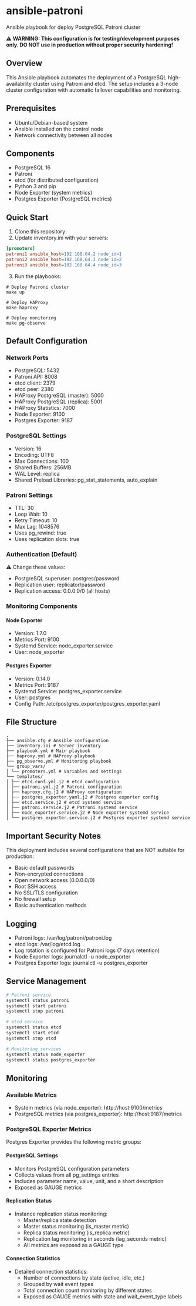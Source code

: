 # ansible-patroni
Ansible playbook for deploy PostgreSQL Patroni cluster

⚠️ **WARNING: This configuration is for testing/development purposes only. DO NOT use in production without proper security hardening!**

## Overview
This Ansible playbook automates the deployment of a PostgreSQL high-availability cluster using Patroni and etcd. The setup includes a 3-node cluster configuration with automatic failover capabilities and monitoring.

## Prerequisites
- Ubuntu/Debian-based system
- Ansible installed on the control node
- Network connectivity between all nodes

## Components
- PostgreSQL 16
- Patroni
- etcd (for distributed configuration)
- Python 3 and pip
- Node Exporter (system metrics)
- Postgres Exporter (PostgreSQL metrics)

## Quick Start
1. Clone this repository:
2. Update inventory.ini with your servers:
```ini
[promoters]
patroni1 ansible_host=192.168.64.2 node_id=1
patroni2 ansible_host=192.168.64.3 node_id=2
patroni3 ansible_host=192.168.64.4 node_id=3 
```
3. Run the playbooks:
```shell
# Deploy Patroni cluster
make up

# Deploy HAProxy
make haproxy

# Deploy monitoring
make pg-observe
```

## Default Configuration

### Network Ports
- PostgreSQL: 5432
- Patroni API: 8008
- etcd client: 2379
- etcd peer: 2380
- HAProxy PostgreSQL (master): 5000
- HAProxy PostgreSQL (replica): 5001
- HAProxy Statistics: 7000
- Node Exporter: 9100
- Postgres Exporter: 9187

### PostgreSQL Settings
- Version: 16
- Encoding: UTF8
- Max Connections: 100
- Shared Buffers: 256MB
- WAL Level: replica
- Shared Preload Libraries: pg_stat_statements, auto_explain

### Patroni Settings
- TTL: 30
- Loop Wait: 10
- Retry Timeout: 10
- Max Lag: 1048576
- Uses pg_rewind: true
- Uses replication slots: true

### Authentication (Default)
⚠️ Change these values:
- PostgreSQL superuser: postgres/password
- Replication user: replicator/password
- Replication access: 0.0.0.0/0 (all hosts)

### Monitoring Components
#### Node Exporter
- Version: 1.7.0
- Metrics Port: 9100
- Systemd Service: node_exporter.service
- User: node_exporter

#### Postgres Exporter
- Version: 0.14.0
- Metrics Port: 9187
- Systemd Service: postgres_exporter.service
- User: postgres
- Config Path: /etc/postgres_exporter/postgres_exporter.yaml

## File Structure
``` 
.
├── ansible.cfg # Ansible configuration
├── inventory.ini # Server inventory
├── playbook.yml # Main playbook
├── haproxy.yml # HAProxy playbook
├── pg_observe.yml # Monitoring playbook
└── group_vars/
│ └── promoters.yml # Variables and settings
└── templates/
│ ├── etcd.conf.yml.j2 # etcd configuration
│ ├── patroni.yml.j2 # Patroni configuration
│ ├── haproxy.cfg.j2 # HAProxy configuration
│ ├── postgres_exporter.yaml.j2 # Postgres exporter config
│ ├── etcd.service.j2 # etcd systemd service
│ ├── patroni.service.j2 # Patroni systemd service
│ ├── node_exporter.service.j2 # Node exporter systemd service
│ └── postgres_exporter.service.j2 # Postgres exporter systemd service
```

## Important Security Notes
This deployment includes several configurations that are NOT suitable for production:
- Basic default passwords
- Non-encrypted connections
- Open network access (0.0.0.0/0)
- Root SSH access
- No SSL/TLS configuration
- No firewall setup
- Basic authentication methods

## Logging
- Patroni logs: /var/log/patroni/patroni.log
- etcd logs: /var/log/etcd.log
- Log rotation is configured for Patroni logs (7 days retention)
- Node Exporter logs: journalctl -u node_exporter
- Postgres Exporter logs: journalctl -u postgres_exporter

## Service Management
``` bash
# Patroni service
systemctl status patroni
systemctl start patroni
systemctl stop patroni

# etcd service
systemctl status etcd
systemctl start etcd
systemctl stop etcd

# Monitoring services
systemctl status node_exporter
systemctl status postgres_exporter
```

## Monitoring
### Available Metrics
- System metrics (via node_exporter): http://host:9100/metrics
- PostgreSQL metrics (via postgres_exporter): http://host:9187/metrics

### PostgreSQL Exporter Metrics
Postgres Exporter provides the following metric groups:

#### PostgreSQL Settings
- Monitors PostgreSQL configuration parameters
- Collects values from all pg_settings entries
- Includes parameter name, value, unit, and a short description
- Exposed as GAUGE metrics

#### Replication Status
- Instance replication status monitoring:
  - Master/replica state detection
  - Master status monitoring (is_master metric)
  - Replica status monitoring (is_replica metric)
  - Replication lag monitoring in seconds (lag_seconds metric)
  - All metrics are exposed as a GAUGE type

#### Connection Statistics
- Detailed connection statistics:
  - Number of connections by state (active, idle, etc.)
  - Grouped by wait event types
  - Total connection count monitoring by different states
  - Exposed as GAUGE metrics with state and wait_event_type labels
